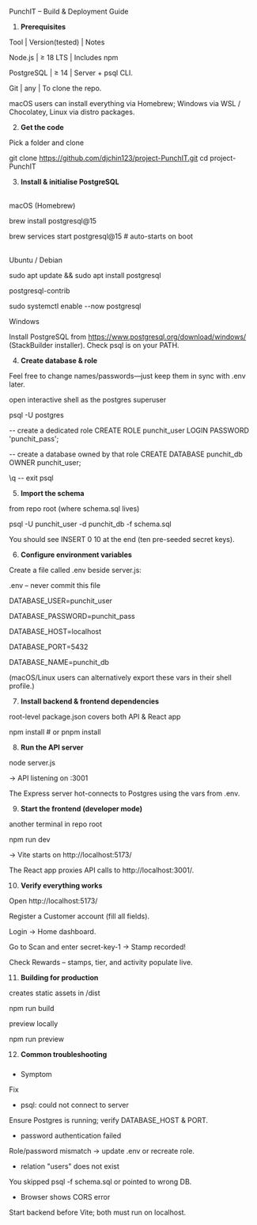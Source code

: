 PunchIT – Build & Deployment Guide

1. **Prerequisites**

Tool	     |       Version(tested)	  |      Notes

Node.js	     |       ≥ 18 LTS	   |         Includes npm

PostgreSQL	    |    ≥ 14	      |          Server + psql CLI.

Git	        |        any	       |             To clone the repo.

macOS users can install everything via Homebrew; Windows via WSL / Chocolatey, Linux via distro packages.

2. **Get the code**

Pick a folder and clone

git clone https://github.com/djchin123/project-PunchIT.git
cd project-PunchIT

3. **Install & initialise PostgreSQL**

\
macOS (Homebrew)

brew install postgresql@15

brew services start postgresql@15      # auto-starts on boot

\
Ubuntu / Debian

sudo apt update && sudo apt install postgresql 

postgresql-contrib

sudo systemctl enable --now postgresql


Windows

Install PostgreSQL from https://www.postgresql.org/download/windows/
(StackBuilder installer). 
Check psql is on your PATH.

4. **Create database & role**

Feel free to change names/passwords—just keep them in sync with .env later.

 open interactive shell as the postgres superuser

psql -U postgres

-- create a dedicated role
CREATE ROLE punchit_user LOGIN PASSWORD 'punchit_pass';

-- create a database owned by that role
CREATE DATABASE punchit_db OWNER punchit_user;

\q   -- exit psql

5. **Import the schema**

 from repo root (where schema.sql lives)

psql -U punchit_user -d punchit_db -f schema.sql

You should see INSERT 0 10 at the end (ten pre-seeded secret keys).

6. **Configure environment variables**

Create a file called .env beside server.js:

 .env  – never commit this file

DATABASE_USER=punchit_user

DATABASE_PASSWORD=punchit_pass

DATABASE_HOST=localhost

DATABASE_PORT=5432

DATABASE_NAME=punchit_db

(macOS/Linux users can alternatively export these vars in their shell profile.)

7. **Install backend & frontend dependencies**

root-level package.json covers both API & React app

npm install      # or pnpm install


8. **Run the API server**

node server.js

 →  API listening on :3001
 
The Express server hot-connects to Postgres using the vars from .env.

9. **Start the frontend (developer mode)**

 another terminal in repo root

npm run dev

 →  Vite starts on http://localhost:5173/

The React app proxies API calls to http://localhost:3001/.


10. **Verify everything works**


Open http://localhost:5173/

Register a Customer account (fill all fields).

Login → Home dashboard.

Go to Scan and enter secret-key-1 → Stamp recorded!

Check Rewards – stamps, tier, and activity populate live.



11. **Building for production**


 creates static assets in /dist

npm run build

 preview locally

npm run preview

12. **Common troubleshooting**

###

- Symptom

Fix


- psql: could not connect to server	     

Ensure Postgres is running; verify DATABASE_HOST & PORT.

- password authentication failed	                    

Role/password mismatch → update .env or recreate role.

- relation "users" does not exist	                    

You skipped psql -f schema.sql or pointed to wrong DB.

- Browser shows CORS error	                        

Start backend before Vite; both must run on localhost.